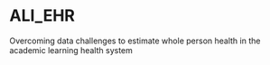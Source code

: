 # ALI_EHR
Overcoming data challenges to estimate whole person health in the academic learning health system
